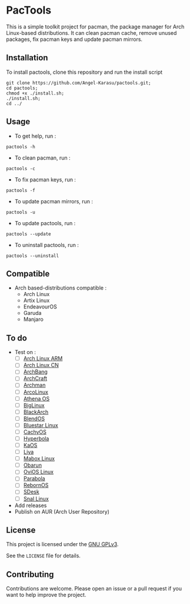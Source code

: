 # PacTools

This is a simple toolkit project for pacman, the package manager for Arch Linux-based distributions. It can clean pacman cache, remove unused packages, fix pacman keys and update pacman mirrors.

## Installation

To install pactools, clone this repository and run the install script
```shell
git clone https://github.com/Angel-Karasu/pactools.git;
cd pactools;
chmod +x ./install.sh;
./install.sh;
cd ../
```

## Usage

- To get help, run :
```shell
pactools -h
```

- To clean pacman, run :
```shell
pactools -c
```

- To fix pacman keys, run :
```shell
pactools -f
```

- To update pacman mirrors, run :
```shell
pactools -u
```

- To update pactools, run :
```shell
pactools --update
```

- To uninstall pactools, run :
```shell
pactools --uninstall
```

## Compatible

- Arch based-distributions compatible : 
  - Arch Linux
  - Artix Linux
  - EndeavourOS
  - Garuda
  - Manjaro

## To do

- Test on : 
  - [ ] [Arch Linux ARM](https://archlinuxarm.org/)
  - [ ] [Arch Linux CN](https://github.com/archlinuxcn/repo?tab=readme-ov-file)
  - [ ] [ArchBang](https://distrowatch.com/table.php?distribution=archbang)
  - [ ] [ArchCraft](https://distrowatch.com/table.php?distribution=archcraft)
  - [ ] [Archman](https://distrowatch.com/table.php?distribution=archman)
  - [ ] [ArcoLinux](https://distrowatch.com/table.php?distribution=arco)
  - [ ] [Athena OS](https://distrowatch.com/table.php?distribution=athena)
  - [ ] [BigLinux](https://distrowatch.com/table.php?distribution=biglinux)
  - [ ] [BlackArch](https://distrowatch.com/table.php?distribution=blackarch)
  - [ ] [BlendOS](https://distrowatch.com/table.php?distribution=blendos)
  - [ ] [Bluestar Linux](https://distrowatch.com/table.php?distribution=bluestar)
  - [ ] [CachyOS](https://distrowatch.com/table.php?distribution=Cachyos)
  - [ ] [Hyperbola](https://distrowatch.com/table.php?distribution=hyperbola)
  - [ ] [KaOS](https://distrowatch.com/table.php?distribution=kaos)
  - [ ] [Liya](https://distrowatch.com/table.php?distribution=liya)
  - [ ] [Mabox Linux](https://distrowatch.com/table.php?distribution=mabox)
  - [ ] [Obarun](https://distrowatch.com/table.php?distribution=obarun)
  - [ ] [OviOS Linux](https://distrowatch.com/table.php?distribution=ovios)
  - [ ] [Parabola](https://distrowatch.com/table.php?distribution=parabola)
  - [ ] [RebornOS](https://distrowatch.com/table.php?distribution=rebornos)
  - [ ] [SDesk](https://distrowatch.com/table.php?distribution=sdesk)
  - [ ] [Snal Linux](https://distrowatch.com/table.php?distribution=snal)
 
- Add releases
- Publish on AUR (Arch User Repository)

## License

This project is licensed under the [GNU GPLv3](https://choosealicense.com/licenses/gpl-3.0/).

See the `LICENSE` file for details.

## Contributing

Contributions are welcome. Please open an issue or a pull request if you want to help improve the project.
